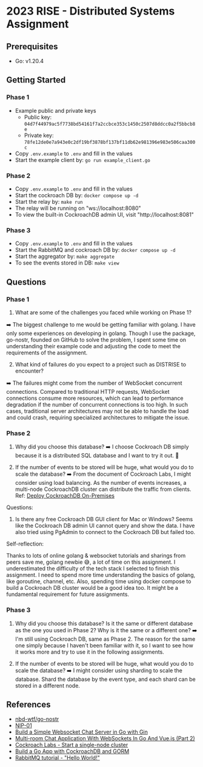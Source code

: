 # 2023 RISE - Distributed Systems Assignment

## Prerequisites

- Go: v1.20.4

## Getting Started

### Phase 1

- Example public and private keys
  - Public key: `04d7f44979ac5f7738bd54161f7a2ccbce353c1450c2507d8ddcc0a2f5bbcb8e`
  - Private key: `78fe12de0e7a943e0c2df19bf3878bf137bf11db62e981396e983e506caa300c`
- Copy `.env.example` to `.env` and fill in the values
- Start the example client by: `go run example_client.go`

### Phase 2

- Copy `.env.example` to `.env` and fill in the values
- Start the cockroach DB by: `docker compose up -d`
- Start the relay by: `make run`
- The relay will be running on "ws://localhost:8080"
- To view the built-in CockroachDB admin UI, visit "http://localhost:8081"

### Phase 3

- Copy `.env.example` to `.env` and fill in the values
- Start the RabbitMQ and cockroach DB by: `docker compose up -d`
- Start the aggregator by: `make aggregate`
- To see the events stored in DB: `make view`

## Questions

### Phase 1

1. What are some of the challenges you faced while working on Phase 1?

➡️ The biggest challenge to me would be getting familiar with golang. I have only some experiences on developing in golang. Though I use the package, go-nostr, founded on GitHub to solve the problem, I spent some time on understanding their example code and adjusting the code to meet the requirements of the assignment.

2. What kind of failures do you expect to a project such as DISTRISE to encounter?

➡️ The failures might come from the number of WebSocket concurrent connections. Compared to traditional HTTP requests, WebSocket connections consume more resources, which can lead to performance degradation if the number of concurrent connections is too high. In such cases, traditional server architectures may not be able to handle the load and could crash, requiring specialized architectures to mitigate the issue.

### Phase 2

1. Why did you choose this database?
   ➡️ I choose Cockroach DB simply because it is a distributed SQL database and I want to try it out. 🙂

2. If the number of events to be stored will be huge, what would you do to scale the database?
   ➡️ From the document of Cockroach Labs, I might consider using load balancing. As the number of events increases, a multi-node CockroachDB cluster can distribute the traffic from clients. Ref: [Deploy CockroachDB On-Premises](https://www.cockroachlabs.com/docs/stable/deploy-cockroachdb-on-premises.html#step-6-set-up-load-balancing)

Questions:

1. Is there any free Cockroach DB GUI client for Mac or Windows? Seems like the Cockroach DB admin UI cannot query and show the data. I have also tried using PgAdmin to connect to the Cockroach DB but failed too.

Self-reflection:

Thanks to lots of online golang & websocket tutorials and sharings from peers save me, golang newbie 😅, a lot of time on this assignment. I underestimated the difficulty of the tech stack I selected to finish this assignment. I need to spend more time understanding the basics of golang, like goroutine, channel, etc. Also, spending time using docker compose to build a Cockroach DB cluster would be a good idea too. It might be a fundamental requirement for future assignments.

### Phase 3

1. Why did you choose this database? Is it the same or different database as the one you used in Phase 2? Why is it the same or a different one?
   ➡️ I'm still using Cockroach DB, same as Phase 2. The reason for the same one simply because I haven't been familiar with it, so I want to see how it works more and try to use it in the following assignments.

2. If the number of events to be stored will be huge, what would you do to scale the database?
   ➡️ I might consider using sharding to scale the database. Shard the database by the event type, and each shard can be stored in a different node.

## References

- [nbd-wtf/go-nostr](https://github.com/nbd-wtf/go-nostr)
- [NIP-01](https://github.com/nostr-protocol/nips/blob/master/01.md)
- [Build a Simple Websocket Chat Server in Go with Gin](https://lwebapp.com/en/post/go-websocket-chat-server)
- [Multi-room Chat Application With WebSockets In Go And Vue.js (Part 2)](https://dev.to/jeroendk/multi-room-chat-application-with-websockets-in-go-and-vue-js-part-2-3la8)
- [Cockroach Labs - Start a single-node cluster](https://www.cockroachlabs.com/docs/stable/start-a-local-cluster-in-docker-linux.html#start-a-single-node-cluster)
- [Build a Go App with CockroachDB and GORM](https://www.cockroachlabs.com/docs/v22.2/build-a-go-app-with-cockroachdb-gorm)
- [RabbitMQ tutorial - "Hello World!"](https://www.rabbitmq.com/tutorials/tutorial-one-go.html)
